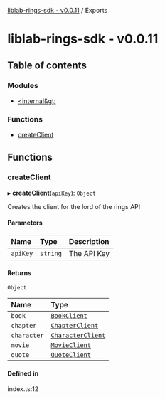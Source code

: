 [liblab-rings-sdk - v0.0.11](README.md) / Exports

# liblab-rings-sdk - v0.0.11

## Table of contents

### Modules

- [&lt;internal\&gt;](modules/internal_.md)

### Functions

- [createClient](modules.md#createclient)

## Functions

### createClient

▸ **createClient**(`apiKey`): `Object`

Creates the client for the lord of the rings API

#### Parameters

| Name | Type | Description |
| :------ | :------ | :------ |
| `apiKey` | `string` | The API Key |

#### Returns

`Object`

| Name | Type |
| :------ | :------ |
| `book` | [`BookClient`](interfaces/internal_.BookClient.md) |
| `chapter` | [`ChapterClient`](interfaces/internal_.ChapterClient.md) |
| `character` | [`CharacterClient`](interfaces/internal_.CharacterClient.md) |
| `movie` | [`MovieClient`](interfaces/internal_.MovieClient.md) |
| `quote` | [`QuoteClient`](interfaces/internal_.QuoteClient.md) |

#### Defined in

index.ts:12
